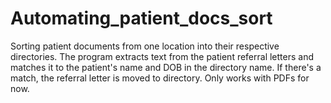 # Automating_patient_docs_sort

Sorting patient documents from one location into their respective directories.
The program extracts text from the patient referral letters and matches it to the patient's name and DOB in the directory name.
If there's a match, the referral letter is moved to directory. Only works with PDFs for now.
